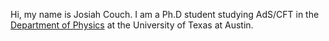 

Hi, my name is Josiah Couch. I am a Ph.D student studying AdS/CFT in the [Department of Physics](https://www.ph.utexas.edu) at the University of Texas at Austin.

